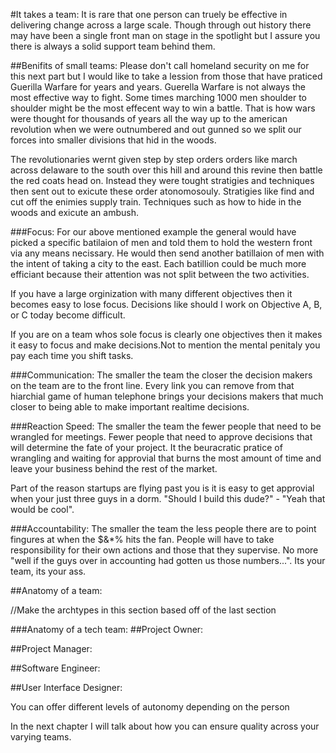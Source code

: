 #It takes a team:
It is rare that one person can truely be effective in delivering change across a large scale. Though through out history there may have been a single front man on stage in the spotlight but I assure you there is always a solid support team behind them.


##Benifits of small teams:
Please don't call homeland security on me for this next part but I would like to take a lession from those that have praticed Guerilla Warfare for years and years. Guerella Warfare is not always the most effective way to fight. Some times marching 1000 men shoulder to shoulder might be the most effecent way to win a battle. That is how wars were thought for thousands of years all the way up to the american revolution when we were outnumbered and out gunned so we split our forces into smaller divisions that hid in the woods.

The revolutionaries wernt given step by step orders orders like march across delaware to the south over this hill and around this revine then battle the red coats head on. Instead they were tought stratigies and techniques then sent out to exicute these order atonomosouly. Stratigies like find and cut off the enimies supply train. Techniques such as how to hide in the woods and exicute an ambush.

###Focus:
For our above mentioned example the general would have picked a specific batilaion of men and told them to hold the western front via any means necissary. He would then send another batillaion of men with the intent of taking a city to the east. Each batillion could be much more efficiant because their attention was not split between the two activities.

If you have a large orginization with many different objectives then it becomes easy to lose focus. Decisions like should I work on Objective A, B, or C today become difficult.

If you are on a team whos sole focus is clearly one objectives then it makes it easy to focus and make decisions.Not to mention the mental penitaly you pay each time you shift tasks.

###Communication:
The smaller the team the closer the decision makers on the team are to the front line. Every link you can remove from that hiarchial game of human telephone brings your decisions makers that much closer to being able to make important realtime decisions.


###Reaction Speed:
The smaller the team the fewer people that need to be wrangled for meetings. Fewer people that need to approve decisions that will determine the fate of your project. It the beuracratic pratice of wrangling and waiting for approvial that burns the most amount of time and leave your business behind the rest of the market.

Part of the reason startups are flying past you is it is easy to get approvial when your just three guys in a dorm. "Should I build this dude?" - "Yeah that would be cool".


###Accountability:
The smaller the team the less people there are to point fingures at when the $&*% hits the fan. People will have to take responsibility for their own actions and those that they supervise. No more "well if the guys over in accounting had gotten us those numbers...". Its your team, its your ass.



##Anatomy of a team:

//Make the archtypes in this section based off of the last section

###Anatomy of a tech team:
##Project Owner:

##Project Manager:

##Software Engineer:

##User Interface Designer:


You can offer different levels of autonomy depending on the person

In the next chapter I will talk about how you can ensure quality across your varying teams.
